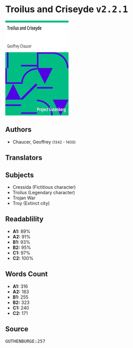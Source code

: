 # Troilus and Criseyde <kbd>v2.2.1</kbd>

![](./cover.medium.jpg "")

## Authors


 - Chaucer, Geoffrey <small>(1342 - 1400)</small>

## Translators



## Subjects


 - Cressida (Fictitious character)
 - Troilus (Legendary character)
 - Trojan War
 - Troy (Extinct city)

## Readablility


 - **A1:** 89%
 - **A2:** 91%
 - **B1:** 93%
 - **B2:** 95%
 - **C1:** 97%
 - **C2:** 100%

## Words Count


 - **A1:** 316
 - **A2:** 183
 - **B1:** 255
 - **B2:** 323
 - **C1:** 240
 - **C2:** 171

## Source


<kbd>GUTHENBURGE:257</kbd>
